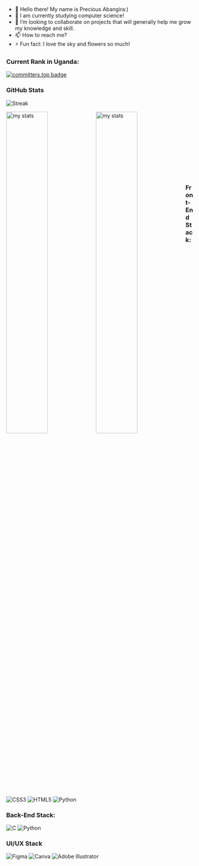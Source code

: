 - 👋 Hello there! My name is Precious Abangira:)
- 🌱 I am currently studying computer science!
- 💞️ I’m looking to collaborate on projects that will generally help me grow my knowledge and skill.
- 📫 How to reach me? 
- ⚡ Fun fact: I love the sky and flowers so much!

### Current Rank in Uganda:<br>
[![committers.top badge](https://user-badge.committers.top/uganda/abangiraekyomuhendo.svg)](https://user-badge.committers.top/uganda/abangiraekyomuhendo) 

### GitHub Stats

![Streak](https://streak-stats.demolab.com?user=abangiraekyomuhendo&theme=transparent&ring=ff4500&fire=ff4500&sideLabels=ffffff&currStreakLabel=ffffff&stroke=ffffff&dates=ffffff&currStreakNum=ffffff&sideNums=ffffff)


<img alt="my stats" align="left" width="47%" src="https://github-readme-stats.vercel.app/api?username=abangiraekyomuhendo&bg_color=ffffff00&text_color=ffffff&title_color=ffb6c1"/>


<img  alt="my stats" align = "left" width = "47%" src ="https://github-readme-stats.vercel.app/api/top-langs/?username=abangiraekyomuhendo&layout=compact&bg_color=ffffff00&text_color=ffffff&title_color=ffb6c1"/>


 <br></br> <br></br> <br></br> <br></br> <br></br>


### Front-End Stack:
![CSS3](https://img.shields.io/badge/css3-%231572B6.svg?style=for-the-badge&logo=css3&logoColor=white) ![HTML5](https://img.shields.io/badge/html5-%23E34F26.svg?style=for-the-badge&logo=html5&logoColor=white) ![Python](https://img.shields.io/badge/python-3670A0?style=for-the-badge&logo=python&logoColor=ffdd54)  

### Back-End Stack:
![C](https://img.shields.io/badge/c-%2300599C.svg?style=for-the-badge&logo=c&logoColor=white) ![Python](https://img.shields.io/badge/python-3670A0?style=for-the-badge&logo=python&logoColor=ffdd54) 

### UI/UX Stack
![Figma](https://img.shields.io/badge/Figma-F24E1E?style=for-the-badge&logo=figma&logoColor=white)  ![Canva](https://img.shields.io/badge/Canva-%2300C4CC.svg?&style=for-the-badge&logo=Canva&logoColor=white) ![Adobe Illustrator](https://img.shields.io/badge/Adobe%20Illustrator-FF9A00?style=for-the-badge&logo=adobe%20illustrator&logoColor=white)



<!---
nimmusiima/nimmusiima is a ✨ special ✨ repository because its `README.md` (this file) appears on your GitHub profile.
You can click the Preview link to take a look at your changes.
--->

